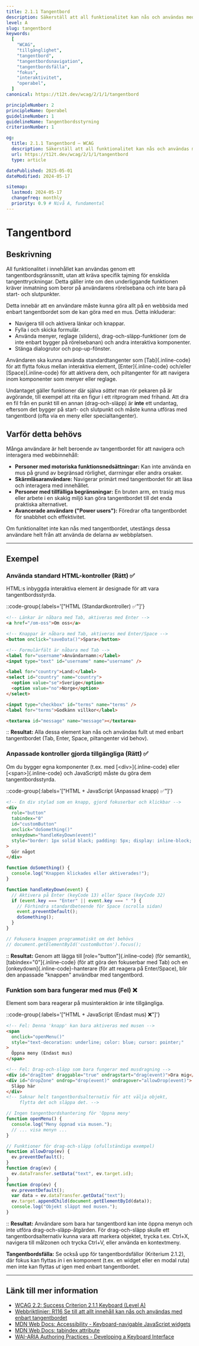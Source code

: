 ```yaml
---
title: 2.1.1 Tangentbord
description: Säkerställ att all funktionalitet kan nås och användas med enbart tangentbord, utan att kräva specifik tajming för tangenttryckningar.
level: A
slug: tangentbord
keywords:
  [
    "WCAG",
    "tillgänglighet",
    "tangentbord",
    "tangentbordsnavigation",
    "tangentbordsfälla",
    "fokus",
    "interaktivitet",
    "operabel",
  ]
canonical: https://t12t.dev/wcag/2/1/1/tangentbord

principleNumber: 2
principleName: Operabel
guidelineNumber: 1
guidelineName: Tangentbordsstyrning
criterionNumber: 1

og:
  title: 2.1.1 Tangentbord – WCAG
  description: Säkerställ att all funktionalitet kan nås och användas med enbart tangentbord.
  url: https://t12t.dev/wcag/2/1/1/tangentbord
  type: article

datePublished: 2025-05-01
dateModified: 2024-05-17

sitemap:
  lastmod: 2024-05-17
  changefreq: monthly
  priority: 0.9 # Nivå A, fundamental
---
```


# Tangentbord

## Beskrivning

All funktionalitet i innehållet kan användas genom ett tangentbordsgränssnitt, utan att kräva specifik tajming för enskilda tangenttryckningar. Detta gäller inte om den underliggande funktionen kräver inmatning som beror på användarens rörelsebana och inte bara på start- och slutpunkter.

Detta innebär att en användare måste kunna göra allt på en webbsida med enbart tangentbordet som de kan göra med en mus. Detta inkluderar:

- Navigera till och aktivera länkar och knappar.
- Fylla i och skicka formulär.
- Använda menyer, reglage (sliders), drag-och-släpp-funktioner (om de inte enbart bygger på rörelsebanan) och andra interaktiva komponenter.
- Stänga dialogrutor och pop-up-fönster.

Användaren ska kunna använda standardtangenter som [Tab]{.inline-code} för att flytta fokus mellan interaktiva element, [Enter]{.inline-code} och/eller [Space]{.inline-code} för att aktivera dem, och piltangenter för att navigera inom komponenter som menyer eller reglage.

Undantaget gäller funktioner där själva _sättet_ man rör pekaren på är avgörande, till exempel att rita en figur i ett ritprogram med frihand. Att dra en fil från en punkt till en annan (drag-och-släpp) är **inte** ett undantag, eftersom det bygger på start- och slutpunkt och måste kunna utföras med tangentbord (ofta via en meny eller specialtangenter).

## Varför detta behövs

Många användare är helt beroende av tangentbordet för att navigera och interagera med webbinnehåll:

- **Personer med motoriska funktionsnedsättningar:** Kan inte använda en mus på grund av begränsad rörlighet, darrningar eller andra orsaker.
- **Skärmläsaranvändare:** Navigerar primärt med tangentbordet för att läsa och interagera med innehållet.
- **Personer med tillfälliga begränsningar:** En bruten arm, en trasig mus eller arbete i en skakig miljö kan göra tangentbordet till det enda praktiska alternativet.
- **Avancerade användare ("Power users"):** Föredrar ofta tangentbordet för snabbhet och effektivitet.

Om funktionalitet inte kan nås med tangentbordet, utestängs dessa användare helt från att använda de delarna av webbplatsen.

---

## Exempel

### Använda standard HTML-kontroller (Rätt) ✅

HTML:s inbyggda interaktiva element är designade för att vara tangentbordsstyrda.

::code-group{:labels='["HTML (Standardkontroller) ✅"]'}

```html showLineNumbers
<!-- Länkar är nåbara med Tab, aktiveras med Enter -->
<a href="/om-oss">Om oss</a>

<!-- Knappar är nåbara med Tab, aktiveras med Enter/Space -->
<button onclick="saveData()">Spara</button>

<!-- Formulärfält är nåbara med Tab -->
<label for="username">Användarnamn:</label>
<input type="text" id="username" name="username" />

<label for="country">Land:</label>
<select id="country" name="country">
  <option value="se">Sverige</option>
  <option value="no">Norge</option>
</select>

<input type="checkbox" id="terms" name="terms" />
<label for="terms">Godkänn villkor</label>

<textarea id="message" name="message"></textarea>
```

::
**Resultat:** Alla dessa element kan nås och användas fullt ut med enbart tangentbordet (Tab, Enter, Space, piltangenter vid behov).

### Anpassade kontroller gjorda tillgängliga (Rätt) ✅

Om du bygger egna komponenter (t.ex. med [\<div\>]{.inline-code} eller [\<span\>]{.inline-code} och JavaScript) måste du göra dem tangentbordsstyrda.

::code-group{:labels='["HTML + JavaScript (Anpassad knapp) ✅"]'}

```html {3-4} showLineNumbers
<!-- En div stylad som en knapp, gjord fokuserbar och klickbar -->
<div
  role="button"
  tabindex="0"
  id="customButton"
  onclick="doSomething()"
  onkeydown="handleKeyDown(event)"
  style="border: 1px solid black; padding: 5px; display: inline-block; cursor: pointer;"
>
  Gör något
</div>
```

```javascript showLineNumbers
function doSomething() {
  console.log("Knappen klickades eller aktiverades!");
}

function handleKeyDown(event) {
  // Aktivera på Enter (keyCode 13) eller Space (keyCode 32)
  if (event.key === "Enter" || event.key === " ") {
    // Förhindra standardbeteende för Space (scrolla sidan)
    event.preventDefault();
    doSomething();
  }
}

// Fokusera knappen programmatiskt om det behövs
// document.getElementById('customButton').focus();
```

::
**Resultat:** Genom att lägga till [role="button"]{.inline-code} (för semantik), [tabindex="0"]{.inline-code} (för att göra den fokuserbar med Tab) och en [onkeydown]{.inline-code}-hanterare (för att reagera på Enter/Space), blir den anpassade "knappen" användbar med tangentbord.

### Funktion som bara fungerar med mus (Fel) ❌

Element som bara reagerar på musinteraktion är inte tillgängliga.

::code-group{:labels='["HTML + JavaScript (Endast mus) ❌"]'}

```html showLineNumbers
<!-- Fel: Denna 'knapp' kan bara aktiveras med musen -->
<span
  onclick="openMenu()"
  style="text-decoration: underline; color: blue; cursor: pointer;"
>
  Öppna meny (Endast mus)
</span>

<!-- Fel: Drag-och-släpp som bara fungerar med musdragning -->
<div id="dragItem" draggable="true" ondragstart="drag(event)">Dra mig</div>
<div id="dropZone" ondrop="drop(event)" ondragover="allowDrop(event)">
  Släpp här
</div>
<!-- Saknar helt tangentbordsalternativ för att välja objekt,
     flytta det och släppa det. -->
```

```javascript showLineNumbers
// Ingen tangentbordshantering för 'Öppna meny'
function openMenu() {
  console.log("Meny öppnad via musen.");
  // ... visa menyn ...
}

// Funktioner för drag-och-släpp (ofullständiga exempel)
function allowDrop(ev) {
  ev.preventDefault();
}
function drag(ev) {
  ev.dataTransfer.setData("text", ev.target.id);
}
function drop(ev) {
  ev.preventDefault();
  var data = ev.dataTransfer.getData("text");
  ev.target.appendChild(document.getElementById(data));
  console.log("Objekt släppt med musen.");
}
```

::
**Resultat:** Användare som bara har tangentbord kan inte öppna menyn och inte utföra drag-och-släpp-åtgärden. För drag-och-släpp skulle ett tangentbordsalternativ kunna vara att markera objektet, trycka t.ex. Ctrl+X, navigera till målzonen och trycka Ctrl+V, eller använda en kontextmeny.

**Tangentbordsfälla:** Se också upp för tangentbordsfällor (Kriterium 2.1.2), där fokus kan flyttas _in_ i en komponent (t.ex. en widget eller en modal ruta) men inte kan flyttas _ut_ igen med enbart tangentbordet.

---

## Länk till mer information

- [WCAG 2.2: Success Criterion 2.1.1 Keyboard (Level A)](https://www.w3.org/WAI/WCAG22/Understanding/keyboard.html)
- [Webbriktlinjer: R116 Se till att allt innehåll kan nås och användas med enbart tangentbordet](https://www.digg.se/webbriktlinjer/alla-webbriktlinjer/se-till-att-allt-innehall-kan-nas-och-anvandas-med-enbart-tangentbordet)
- [MDN Web Docs: Accessibility - Keyboard-navigable JavaScript widgets](https://developer.mozilla.org/en-US/docs/Web/Accessibility/Keyboard-navigable_JavaScript_widgets)
- [MDN Web Docs: tabindex attribute](https://developer.mozilla.org/en-US/docs/Web/HTML/Global_attributes/tabindex)
- [WAI-ARIA Authoring Practices - Developing a Keyboard Interface](https://www.w3.org/WAI/ARIA/apg/practices/keyboard-interface/)
